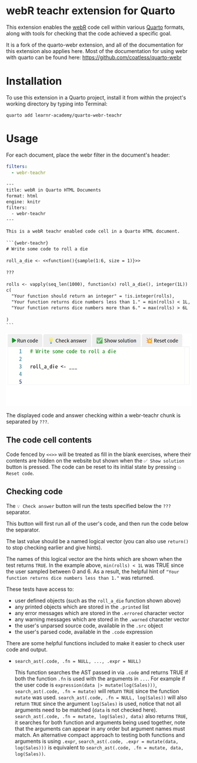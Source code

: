 # webR teachr extension for Quarto

This extension enables the [webR](https://docs.r-wasm.org/webr/latest/) code cell within various [Quarto](https://quarto.org/) formats, along with tools for checking that the code achieved a specific goal.

It is a fork of the quarto-webr extension, and all of the documentation for this extension also applies here. Most of the documentation for using webr with quarto can be found here: https://github.com/coatless/quarto-webr

# Installation

To use this extension in a Quarto project, install it from within the project's working directory by typing into Terminal:

```
quarto add learnr-academy/quarto-webr-teachr
```

# Usage

For each document, place the webr filter in the document's header:

```yaml
filters:
  - webr-teachr
```



````
---
title: webR in Quarto HTML Documents
format: html
engine: knitr
filters:
  - webr-teachr
---

This is a webR teachr enabled code cell in a Quarto HTML document.

```{webr-teachr}
# Write some code to roll a die

roll_a_die <- <<function(){sample(1:6, size = 1)}>>

???

rolls <- vapply(seq_len(1000), function(x) roll_a_die(), integer(1L))
c(
  "Your function should return an integer" = !is.integer(rolls),
  "Your function returns dice numbers less than 1." = min(rolls) < 1L,
  "Your function returns dice numbers more than 6." = max(rolls) > 6L
  
)
```
````

![Video of the above teachr code cell being used](teachr-demo.gif)

The displayed code and answer checking within a webr-teachr chunk is separated by `???`.

## The code cell contents

Code fenced by `<<>>` will be treated as fill in the blank exercises, where their contents are hidden on the website but shown when the `✅ Show solution` button is pressed. The code can be reset to its initial state by pressing `💥 Reset code`.

## Checking code

The `💡 Check answer` button will run the tests specified below the `???` separator.

This button will first run all of the user's code, and then run the code below the separator.

The last value should be a named logical vector (you can also use `return()` to stop checking earlier and give hints).

The names of this logical vector are the hints which are shown when the test returns `TRUE`. In the example above, `min(rolls) < 1L` was TRUE since the user sampled between 0 and 6. As a result, the helpful hint of `"Your function returns dice numbers less than 1."` was returned.

These tests have access to:

* user defined objects (such as the `roll_a_die` function shown above)
* any printed objects which are stored in the `.printed` list
* any error messages which are stored in the `.errored` character vector
* any warning messages which are stored in the `.warned` character vector
* the user's unparsed source code, available in the `.src` object
* the user's parsed code, available in the `.code` expression


There are some helpful functions included to make it easier to check user code and output.

* `search_ast(.code, .fn = NULL, ..., .expr = NULL)`
  
  This function searches the AST passed in via `.code` and returns TRUE if both the function `.fn` is used with the arguments in `...`. For example if the user code is `expression(data |> mutate(log(Sales)))`, `search_ast(.code, .fn = mutate)` will return `TRUE` since the function `mutate` was used. `search_ast(.code, .fn = NULL, log(Sales))` will also return `TRUE` since the argument `log(Sales)` is used, notice that not all arguments need to be matched (`data` is not checked here). `search_ast(.code, .fn = mutate, log(Sales), data)` also returns `TRUE`, it searches for both function and arguments being used together, note that the arguments can appear in any order but argument names must match. An alternative compact approach to testing both functions and arguments is using `.expr`, `search_ast(.code, .expr = mutate(data, log(Sales)))` is equivalent to `search_ast(.code, .fn = mutate, data, log(Sales))`.